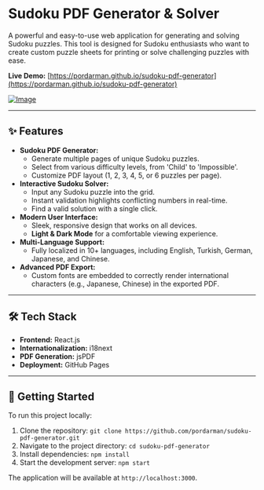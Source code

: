 # Sudoku PDF Generator & Solver

A powerful and easy-to-use web application for generating and solving Sudoku puzzles. This tool is designed for Sudoku enthusiasts who want to create custom puzzle sheets for printing or solve challenging puzzles with ease.

**Live Demo:** [https://pordarman.github.io/sudoku-pdf-generator](https://pordarman.github.io/sudoku-pdf-generator)

[![Image](https://i.hizliresim.com/bib49m0.png)](https://pordarman.github.io/sudoku-pdf-generator)

---

## ✨ Features

* **Sudoku PDF Generator:**
    * Generate multiple pages of unique Sudoku puzzles.
    * Select from various difficulty levels, from 'Child' to 'Impossible'.
    * Customize PDF layout (1, 2, 3, 4, 5, or 6 puzzles per page).
* **Interactive Sudoku Solver:**
    * Input any Sudoku puzzle into the grid.
    * Instant validation highlights conflicting numbers in real-time.
    * Find a valid solution with a single click.
* **Modern User Interface:**
    * Sleek, responsive design that works on all devices.
    * **Light & Dark Mode** for a comfortable viewing experience.
* **Multi-Language Support:**
    * Fully localized in 10+ languages, including English, Turkish, German, Japanese, and Chinese.
* **Advanced PDF Export:**
    * Custom fonts are embedded to correctly render international characters (e.g., Japanese, Chinese) in the exported PDF.

---

## 🛠️ Tech Stack

* **Frontend:** React.js
* **Internationalization:** i18next
* **PDF Generation:** jsPDF
* **Deployment:** GitHub Pages

---

## 🚀 Getting Started

To run this project locally:

1.  Clone the repository:
    `git clone https://github.com/pordarman/sudoku-pdf-generator.git`
2.  Navigate to the project directory:
    `cd sudoku-pdf-generator`
3.  Install dependencies:
    `npm install`
4.  Start the development server:
    `npm start`

The application will be available at `http://localhost:3000`.